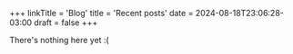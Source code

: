 +++
linkTitle = 'Blog'
title = 'Recent posts'
date = 2024-08-18T23:06:28-03:00
draft = false
+++

There's nothing here yet :(